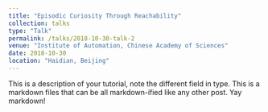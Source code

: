 ```yaml
---
title: "Episodic Curiosity Through Reachability"
collection: talks
type: "Talk"
permalink: /talks/2018-10-30-talk-2
venue: "Institute of Automation, Chinese Academy of Sciences"
date: 2018-10-30
location: "Haidian, Beijing"
---
```


This is a description of your tutorial, note the different field in type. This is a markdown files that can be all markdown-ified like any other post. Yay markdown!
